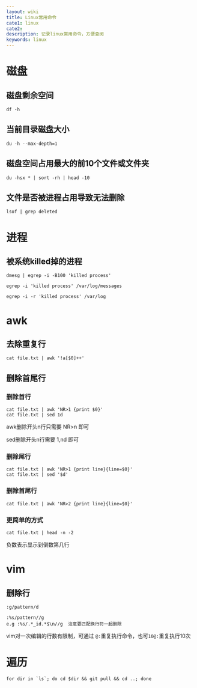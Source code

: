 ```yaml
---
layout: wiki
title: Linux常用命令
cate1: linux
cate2:
description: 记录linux常用命令，方便查阅
keywords: linux
---
```


# 磁盘
## 磁盘剩余空间
`df -h`
## 当前目录磁盘大小
`du -h --max-depth=1`
## 磁盘空间占用最大的前10个文件或文件夹
`du -hsx * | sort -rh | head -10`
## 文件是否被进程占用导致无法删除
`lsof | grep deleted`

# 进程
## 被系统killed掉的进程
`dmesg | egrep -i -B100 'killed process'`

`egrep -i 'killed process' /var/log/messages`

`egrep -i -r 'killed process' /var/log`

# awk
## 去除重复行
`cat file.txt | awk '!a[$0]++'`
## 删除首尾行
### 删除首行
```
cat file.txt | awk 'NR>1 {print $0}'
cat file.txt | sed 1d
```

awk删除开头n行只需要 NR>n 即可

sed删除开头n行需要 1,nd 即可
### 删除尾行
```
cat file.txt | awk 'NR>1 {print line}{line=$0}'
cat file.txt | sed '$d'
````

### 删除首尾行
`cat file.txt | awk 'NR>2 {print line}{line=$0}'`

### 更简单的方式
`cat file.txt | head -n -2`

负数表示显示到倒数第几行

# vim
## 删除行
```
:g/pattern/d

:%s/pattern//g
e.g :%s/.*_id.*$\n//g  注意要匹配换行符一起删除
```
vim对一次编辑的行数有限制，可通过 `@:`重复执行命令，也可`10@:`重复执行10次

# 遍历
```
for dir in `ls`; do cd $dir && git pull && cd ..; done
```
